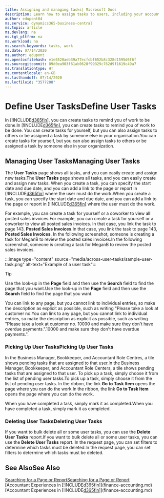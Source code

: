 ```yaml
---
title: Assigning and managing tasks| Microsoft Docs
description: Learn how to assign tasks to users, including your accountant, in Business Central
author: edupont04
ms.service: dynamics365-business-central
ms.topic: article
ms.devlang: na
ms.tgt_pltfrm: na
ms.workload: na
ms.search.keywords: tasks, work
ms.date: 07/14/2020
ms.author: edupont
ms.openlocfilehash: e1e6520aeb39a77ecfcbf652b8c328d1595d6f6f
ms.sourcegitcommit: 89d0ea903f61ab0628f99329c762d9f1619c49a7
ms.translationtype: HT
ms.contentlocale: en-GB
ms.lasthandoff: 07/14/2020
ms.locfileid: "3577208"
---
```

# <a name="define-user-tasks"></a><span data-ttu-id="54f84-103">Define User Tasks</span><span class="sxs-lookup"><span data-stu-id="54f84-103">Define User Tasks</span></span>

<span data-ttu-id="54f84-104">In [!INCLUDE[d365fin](includes/d365fin_md.md)], you can create tasks to remind you of work to be done.</span><span class="sxs-lookup"><span data-stu-id="54f84-104">In [!INCLUDE[d365fin](includes/d365fin_md.md)], you can create tasks to remind you of work to be done.</span></span> <span data-ttu-id="54f84-105">You can create tasks for yourself, but you can also assign tasks to others or be assigned a task by someone else in your organisation.</span><span class="sxs-lookup"><span data-stu-id="54f84-105">You can create tasks for yourself, but you can also assign tasks to others or be assigned a task by someone else in your organization.</span></span>  

## <a name="managing-user-tasks"></a><span data-ttu-id="54f84-106">Managing User Tasks</span><span class="sxs-lookup"><span data-stu-id="54f84-106">Managing User Tasks</span></span>

<span data-ttu-id="54f84-107">The **User Tasks** page shows all tasks, and you can easily create and assign new tasks.</span><span class="sxs-lookup"><span data-stu-id="54f84-107">The **User Tasks** page shows all tasks, and you can easily create and assign new tasks.</span></span> <span data-ttu-id="54f84-108">When you create a task, you can specify the start date and due date, and you can add a link to the page or report in [!INCLUDE[d365fin](includes/d365fin_md.md)] where the user must do the work.</span><span class="sxs-lookup"><span data-stu-id="54f84-108">When you create a task, you can specify the start date and due date, and you can add a link to the page or report in [!INCLUDE[d365fin](includes/d365fin_md.md)] where the user must do the work.</span></span>  

<span data-ttu-id="54f84-109">For example, you can create a task for yourself or a coworker to view all posted sales invoices.</span><span class="sxs-lookup"><span data-stu-id="54f84-109">For example, you can create a task for yourself or a coworker to view all posted sales invoices.</span></span> <span data-ttu-id="54f84-110">In that case, you link the task to page 143, **Posted Sales Invoices**.</span><span class="sxs-lookup"><span data-stu-id="54f84-110">In that case, you link the task to page 143, **Posted Sales Invoices**.</span></span> <span data-ttu-id="54f84-111">In the following screenshot, someone is creating a task for MeganB to review the posted sales invoices.</span><span class="sxs-lookup"><span data-stu-id="54f84-111">In the following screenshot, someone is creating a task for MeganB to review the posted sales invoices.</span></span>  

:::image type="content" source="media/across-user-tasks/sample-user-task.png" alt-text="Example of a user task":::

> [!TIP]  
> <span data-ttu-id="54f84-113">Use the look-up in the **Page** field and then use the **Search** field to find the page that you want.</span><span class="sxs-lookup"><span data-stu-id="54f84-113">Use the look-up in the **Page** field and then use the **Search** field to find the page that you want.</span></span>  
>
> <span data-ttu-id="54f84-114">You can link to any page, but you cannot link to individual entries, so make the description as explicit as possible, such as writing "Please take a look at customer no.</span><span class="sxs-lookup"><span data-stu-id="54f84-114">You can link to any page, but you cannot link to individual entries, so make the description as explicit as possible, such as writing "Please take a look at customer no.</span></span> <span data-ttu-id="54f84-115">10000 and make sure they don't have overdue payments.".</span><span class="sxs-lookup"><span data-stu-id="54f84-115">10000 and make sure they don't have overdue payments.".</span></span>

### <a name="picking-up-user-tasks"></a><span data-ttu-id="54f84-116">Picking Up User Tasks</span><span class="sxs-lookup"><span data-stu-id="54f84-116">Picking Up User Tasks</span></span>

<span data-ttu-id="54f84-117">In the Business Manager, Bookkeeper, and Accountant Role Centres, a tile shows pending tasks that are assigned to that user.</span><span class="sxs-lookup"><span data-stu-id="54f84-117">In the Business Manager, Bookkeeper, and Accountant Role Centers, a tile shows pending tasks that are assigned to that user.</span></span> <span data-ttu-id="54f84-118">To pick up a task, simply choose it from the list of pending user tasks.</span><span class="sxs-lookup"><span data-stu-id="54f84-118">To pick up a task, simply choose it from the list of pending user tasks.</span></span> <span data-ttu-id="54f84-119">In the ribbon, the link **Go to Task Item** opens the page where you can do the work.</span><span class="sxs-lookup"><span data-stu-id="54f84-119">In the ribbon, the link **Go to Task Item** opens the page where you can do the work.</span></span>  

<span data-ttu-id="54f84-120">When you have completed a task, simply mark it as completed.</span><span class="sxs-lookup"><span data-stu-id="54f84-120">When you have completed a task, simply mark it as completed.</span></span>  

### <a name="deleting-user-tasks"></a><span data-ttu-id="54f84-121">Deleting User Tasks</span><span class="sxs-lookup"><span data-stu-id="54f84-121">Deleting User Tasks</span></span>

<span data-ttu-id="54f84-122">If you want to bulk delete all or some user tasks, you can use the **Delete User Tasks** report.</span><span class="sxs-lookup"><span data-stu-id="54f84-122">If you want to bulk delete all or some user tasks, you can use the **Delete User Tasks** report.</span></span> <span data-ttu-id="54f84-123">In the request page, you can set filters to determine which tasks must be deleted.</span><span class="sxs-lookup"><span data-stu-id="54f84-123">In the request page, you can set filters to determine which tasks must be deleted.</span></span>  

## <a name="see-also"></a><span data-ttu-id="54f84-124">See Also</span><span class="sxs-lookup"><span data-stu-id="54f84-124">See Also</span></span>

[<span data-ttu-id="54f84-125">Searching for a Page or Report</span><span class="sxs-lookup"><span data-stu-id="54f84-125">Searching for a Page or Report</span></span>](ui-search.md)  
<span data-ttu-id="54f84-126">[Accountant Experiences in [!INCLUDE[d365fin](includes/d365fin_md.md)]](finance-accounting.md)</span><span class="sxs-lookup"><span data-stu-id="54f84-126">[Accountant Experiences in [!INCLUDE[d365fin](includes/d365fin_md.md)]](finance-accounting.md)</span></span>  
